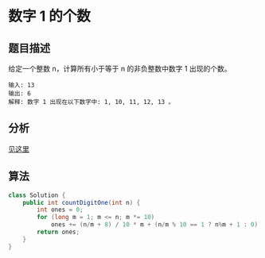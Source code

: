 # 数字 1 的个数

## 题目描述

给定一个整数 n，计算所有小于等于 n 的非负整数中数字 1 出现的个数。

```
输入: 13
输出: 6 
解释: 数字 1 出现在以下数字中: 1, 10, 11, 12, 13 。
```

## 分析

[见这里](https://conglindev.github.io/2019/03/04/从1到n整数中1出现的次数/#more)

## 算法

```java
class Solution {
    public int countDigitOne(int n) {
        int ones = 0;
        for (long m = 1; m <= n; m *= 10)
            ones += (n/m + 8) / 10 * m + (n/m % 10 == 1 ? n%m + 1 : 0);
        return ones; 
    }
}
```
